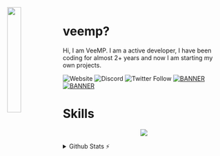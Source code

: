 <img align='left' src='./asset/pet_logo.png' width='25%' heigh="35%">

# veemp?

Hi, I am VeeMP. I am a active developer, I have been coding for almost 2+ years and now I am starting my own projects.

![Website](https://img.shields.io/website?down_color=Red&down_message=Site%20Down&up_color=ff69b4&up_message=Site%20Up&url=https%3A%2F%2Flenobot.xyz)
![Discord](https://img.shields.io/discord/602713878727622666?color=ff69b4&logo=Discord&logoColor=ff69b4)
![Twitter Follow](https://img.shields.io/twitter/follow/lenodiscordbot?color=ff69b4&label=%40lenodiscordbot&logo=Twitter&logoColor=ff69b4&style=plastic)
[![BANNER](https://img.shields.io/badge/Discord-%F0%9F%8C%B8%20Leno%20Caf%C3%A9%20%F0%9F%8C%B8-ff69b4)](https://discord.gg/DHmsbVEcuN)
[![BANNER](https://img.shields.io/badge/Support-Hosting%20%26%20Developement-ff69b4)](https://ko-fi.com/annajoseph)  

# Skills
<p align="center">
<img src="https://skillicons.dev/icons?i=js,nodejs,vscode,discord,github,html,css,mongodb,ps,ai&theme=dark"
</p>
 
 <details>
  <summary>Github Stats ⚡</summary>
  
  <a href="#">![Github stats](https://github-readme-stats.vercel.app/api?username=v33mp&theme=transparent&count_private=true&hide_border=true&line_height=20)</a>
  <a href="#">![Top Langs](https://github-readme-stats.vercel.app/api/top-langs/?username=v33mp&layout=compact&theme=transparent&count_private=true&hide_border=true)</a>
</details>
